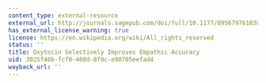 ```yaml
---
content_type: external-resource
external_url: http://journals.sagepub.com/doi/full/10.1177/0956797610383439
has_external_license_warning: true
license: https://en.wikipedia.org/wiki/All_rights_reserved
status: ''
title: Oxytocin Selectively Improves Empathic Accuracy
uid: 3025f40b-fcf0-460d-8f9c-e90705eefad4
wayback_url: ''
---
```

